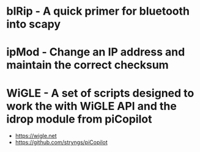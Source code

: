 # blRip - A quick primer for bluetooth into scapy
# ipMod - Change an IP address and maintain the correct checksum
# WiGLE - A set of scripts designed to work the with WiGLE API and the idrop module from piCopilot
  - https://wigle.net
  - https://github.com/stryngs/piCopilot
